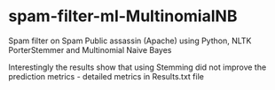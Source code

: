 # spam-filter-ml-MultinomialNB
Spam filter on Spam Public assassin (Apache) using Python, NLTK PorterStemmer and Multinomial Naive Bayes

Interestingly the results show that using Stemming did not improve the prediction metrics - detailed metrics in Results.txt file



